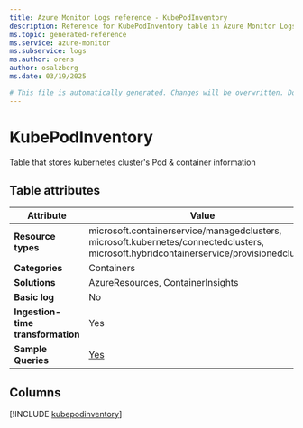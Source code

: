 ```yaml
---
title: Azure Monitor Logs reference - KubePodInventory
description: Reference for KubePodInventory table in Azure Monitor Logs.
ms.topic: generated-reference
ms.service: azure-monitor
ms.subservice: logs
ms.author: orens
author: osalzberg
ms.date: 03/19/2025

# This file is automatically generated. Changes will be overwritten. Do not change this file directly.
---
```


# KubePodInventory

Table that stores kubernetes cluster's Pod & container information


## Table attributes

|Attribute|Value|
|---|---|
|**Resource types**|microsoft.containerservice/managedclusters,<br>microsoft.kubernetes/connectedclusters,<br>microsoft.hybridcontainerservice/provisionedclusters|
|**Categories**|Containers|
|**Solutions**| AzureResources, ContainerInsights|
|**Basic log**|No|
|**Ingestion-time transformation**|Yes|
|**Sample Queries**|[Yes](/azure/azure-monitor/reference/queries/kubepodinventory)|



## Columns
  
[!INCLUDE [kubepodinventory](~/reusable-content/ce-skilling/azure/includes/azure-monitor/reference/tables/kubepodinventory-include.md)]
